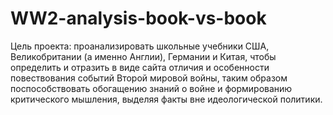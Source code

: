 # WW2-analysis-book-vs-book

Цель  проекта: проанализировать школьные учебники США, Великобритании (а именно Англии), Германии и Китая, чтобы определить и отразить в виде сайта отличия и особенности повествования событий Второй мировой войны, таким образом поспособствовать обогащению знаний о войне и формированию критического мышления, выделяя факты вне идеологической политики.
